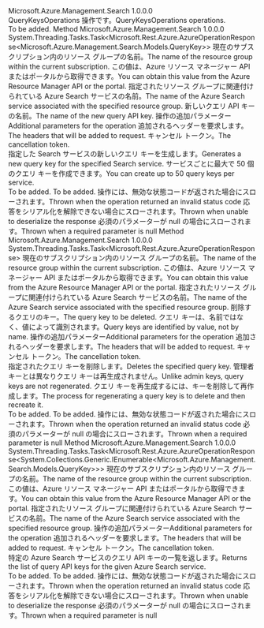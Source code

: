 <Type Name="IQueryKeysOperations" FullName="Microsoft.Azure.Management.Search.IQueryKeysOperations">
  <TypeSignature Language="C#" Value="public interface IQueryKeysOperations" />
  <TypeSignature Language="ILAsm" Value=".class public interface auto ansi abstract IQueryKeysOperations" />
  <TypeSignature Language="DocId" Value="T:Microsoft.Azure.Management.Search.IQueryKeysOperations" />
  <TypeSignature Language="VB.NET" Value="Public Interface IQueryKeysOperations" />
  <TypeSignature Language="F#" Value="type IQueryKeysOperations = interface" />
  <AssemblyInfo>
    <AssemblyName>Microsoft.Azure.Management.Search</AssemblyName>
    <AssemblyVersion>1.0.0.0</AssemblyVersion>
  </AssemblyInfo>
  <Interfaces />
  <Docs>
    <summary>
            <span data-ttu-id="c85e7-101">QueryKeysOperations 操作です。</span><span class="sxs-lookup"><span data-stu-id="c85e7-101">QueryKeysOperations operations.</span></span>
            </summary>
    <remarks>To be added.</remarks>
  </Docs>
  <Members>
    <Member MemberName="CreateWithHttpMessagesAsync">
      <MemberSignature Language="C#" Value="public System.Threading.Tasks.Task&lt;Microsoft.Rest.Azure.AzureOperationResponse&lt;Microsoft.Azure.Management.Search.Models.QueryKey&gt;&gt; CreateWithHttpMessagesAsync (string resourceGroupName, string searchServiceName, string name, Microsoft.Azure.Management.Search.Models.SearchManagementRequestOptions searchManagementRequestOptions = null, System.Collections.Generic.Dictionary&lt;string,System.Collections.Generic.List&lt;string&gt;&gt; customHeaders = null, System.Threading.CancellationToken cancellationToken = null);" />
      <MemberSignature Language="ILAsm" Value=".method public hidebysig newslot virtual instance class System.Threading.Tasks.Task`1&lt;class Microsoft.Rest.Azure.AzureOperationResponse`1&lt;class Microsoft.Azure.Management.Search.Models.QueryKey&gt;&gt; CreateWithHttpMessagesAsync(string resourceGroupName, string searchServiceName, string name, class Microsoft.Azure.Management.Search.Models.SearchManagementRequestOptions searchManagementRequestOptions, class System.Collections.Generic.Dictionary`2&lt;string, class System.Collections.Generic.List`1&lt;string&gt;&gt; customHeaders, valuetype System.Threading.CancellationToken cancellationToken) cil managed" />
      <MemberSignature Language="DocId" Value="M:Microsoft.Azure.Management.Search.IQueryKeysOperations.CreateWithHttpMessagesAsync(System.String,System.String,System.String,Microsoft.Azure.Management.Search.Models.SearchManagementRequestOptions,System.Collections.Generic.Dictionary{System.String,System.Collections.Generic.List{System.String}},System.Threading.CancellationToken)" />
      <MemberSignature Language="F#" Value="abstract member CreateWithHttpMessagesAsync : string * string * string * Microsoft.Azure.Management.Search.Models.SearchManagementRequestOptions * System.Collections.Generic.Dictionary&lt;string, System.Collections.Generic.List&lt;string&gt;&gt; * System.Threading.CancellationToken -&gt; System.Threading.Tasks.Task&lt;Microsoft.Rest.Azure.AzureOperationResponse&lt;Microsoft.Azure.Management.Search.Models.QueryKey&gt;&gt;" Usage="iQueryKeysOperations.CreateWithHttpMessagesAsync (resourceGroupName, searchServiceName, name, searchManagementRequestOptions, customHeaders, cancellationToken)" />
      <MemberType>Method</MemberType>
      <AssemblyInfo>
        <AssemblyName>Microsoft.Azure.Management.Search</AssemblyName>
        <AssemblyVersion>1.0.0.0</AssemblyVersion>
      </AssemblyInfo>
      <ReturnValue>
        <ReturnType>System.Threading.Tasks.Task&lt;Microsoft.Rest.Azure.AzureOperationResponse&lt;Microsoft.Azure.Management.Search.Models.QueryKey&gt;&gt;</ReturnType>
      </ReturnValue>
      <Parameters>
        <Parameter Name="resourceGroupName" Type="System.String" />
        <Parameter Name="searchServiceName" Type="System.String" />
        <Parameter Name="name" Type="System.String" />
        <Parameter Name="searchManagementRequestOptions" Type="Microsoft.Azure.Management.Search.Models.SearchManagementRequestOptions" />
        <Parameter Name="customHeaders" Type="System.Collections.Generic.Dictionary&lt;System.String,System.Collections.Generic.List&lt;System.String&gt;&gt;" />
        <Parameter Name="cancellationToken" Type="System.Threading.CancellationToken" />
      </Parameters>
      <Docs>
        <param name="resourceGroupName">
            <span data-ttu-id="c85e7-102">現在のサブスクリプション内のリソース グループの名前。</span><span class="sxs-lookup"><span data-stu-id="c85e7-102">The name of the resource group within the current subscription.</span></span>
            <span data-ttu-id="c85e7-103">この値は、Azure リソース マネージャー API またはポータルから取得できます。</span><span class="sxs-lookup"><span data-stu-id="c85e7-103">You can obtain this value from the Azure Resource Manager API or the portal.</span></span>
            </param>
        <param name="searchServiceName">
            <span data-ttu-id="c85e7-104">指定されたリソース グループに関連付けられている Azure Search サービスの名前。</span><span class="sxs-lookup"><span data-stu-id="c85e7-104">The name of the Azure Search service associated with the specified resource group.</span></span>
            </param>
        <param name="name">
            <span data-ttu-id="c85e7-105">新しいクエリ API キーの名前。</span><span class="sxs-lookup"><span data-stu-id="c85e7-105">The name of the new query API key.</span></span>
            </param>
        <param name="searchManagementRequestOptions">
            <span data-ttu-id="c85e7-106">操作の追加パラメーター</span><span class="sxs-lookup"><span data-stu-id="c85e7-106">Additional parameters for the operation</span></span>
            </param>
        <param name="customHeaders">
            <span data-ttu-id="c85e7-107">追加されるヘッダーを要求します。</span><span class="sxs-lookup"><span data-stu-id="c85e7-107">The headers that will be added to request.</span></span>
            </param>
        <param name="cancellationToken">
            <span data-ttu-id="c85e7-108">キャンセル トークン。</span><span class="sxs-lookup"><span data-stu-id="c85e7-108">The cancellation token.</span></span>
            </param>
        <summary>
            <span data-ttu-id="c85e7-109">指定した Search サービスの新しいクエリ キーを生成します。</span><span class="sxs-lookup"><span data-stu-id="c85e7-109">Generates a new query key for the specified Search service.</span></span> <span data-ttu-id="c85e7-110">サービスごとに最大で 50 個のクエリ キーを作成できます。</span><span class="sxs-lookup"><span data-stu-id="c85e7-110">You can create up to 50 query keys per service.</span></span>
            <see href="https://aka.ms/search-manage" /></summary>
        <returns>To be added.</returns>
        <remarks>To be added.</remarks>
        <exception cref="T:Microsoft.Rest.Azure.CloudException">
            <span data-ttu-id="c85e7-111">操作には、無効な状態コードが返された場合にスローされます。</span><span class="sxs-lookup"><span data-stu-id="c85e7-111">Thrown when the operation returned an invalid status code</span></span>
            </exception>
        <exception cref="T:Microsoft.Rest.SerializationException">
            <span data-ttu-id="c85e7-112">応答をシリアル化を解除できない場合にスローされます。</span><span class="sxs-lookup"><span data-stu-id="c85e7-112">Thrown when unable to deserialize the response</span></span>
            </exception>
        <exception cref="T:Microsoft.Rest.ValidationException">
            <span data-ttu-id="c85e7-113">必須のパラメーターが null の場合にスローされます。</span><span class="sxs-lookup"><span data-stu-id="c85e7-113">Thrown when a required parameter is null</span></span>
            </exception>
      </Docs>
    </Member>
    <Member MemberName="DeleteWithHttpMessagesAsync">
      <MemberSignature Language="C#" Value="public System.Threading.Tasks.Task&lt;Microsoft.Rest.Azure.AzureOperationResponse&gt; DeleteWithHttpMessagesAsync (string resourceGroupName, string searchServiceName, string key, Microsoft.Azure.Management.Search.Models.SearchManagementRequestOptions searchManagementRequestOptions = null, System.Collections.Generic.Dictionary&lt;string,System.Collections.Generic.List&lt;string&gt;&gt; customHeaders = null, System.Threading.CancellationToken cancellationToken = null);" />
      <MemberSignature Language="ILAsm" Value=".method public hidebysig newslot virtual instance class System.Threading.Tasks.Task`1&lt;class Microsoft.Rest.Azure.AzureOperationResponse&gt; DeleteWithHttpMessagesAsync(string resourceGroupName, string searchServiceName, string key, class Microsoft.Azure.Management.Search.Models.SearchManagementRequestOptions searchManagementRequestOptions, class System.Collections.Generic.Dictionary`2&lt;string, class System.Collections.Generic.List`1&lt;string&gt;&gt; customHeaders, valuetype System.Threading.CancellationToken cancellationToken) cil managed" />
      <MemberSignature Language="DocId" Value="M:Microsoft.Azure.Management.Search.IQueryKeysOperations.DeleteWithHttpMessagesAsync(System.String,System.String,System.String,Microsoft.Azure.Management.Search.Models.SearchManagementRequestOptions,System.Collections.Generic.Dictionary{System.String,System.Collections.Generic.List{System.String}},System.Threading.CancellationToken)" />
      <MemberSignature Language="F#" Value="abstract member DeleteWithHttpMessagesAsync : string * string * string * Microsoft.Azure.Management.Search.Models.SearchManagementRequestOptions * System.Collections.Generic.Dictionary&lt;string, System.Collections.Generic.List&lt;string&gt;&gt; * System.Threading.CancellationToken -&gt; System.Threading.Tasks.Task&lt;Microsoft.Rest.Azure.AzureOperationResponse&gt;" Usage="iQueryKeysOperations.DeleteWithHttpMessagesAsync (resourceGroupName, searchServiceName, key, searchManagementRequestOptions, customHeaders, cancellationToken)" />
      <MemberType>Method</MemberType>
      <AssemblyInfo>
        <AssemblyName>Microsoft.Azure.Management.Search</AssemblyName>
        <AssemblyVersion>1.0.0.0</AssemblyVersion>
      </AssemblyInfo>
      <ReturnValue>
        <ReturnType>System.Threading.Tasks.Task&lt;Microsoft.Rest.Azure.AzureOperationResponse&gt;</ReturnType>
      </ReturnValue>
      <Parameters>
        <Parameter Name="resourceGroupName" Type="System.String" />
        <Parameter Name="searchServiceName" Type="System.String" />
        <Parameter Name="key" Type="System.String" />
        <Parameter Name="searchManagementRequestOptions" Type="Microsoft.Azure.Management.Search.Models.SearchManagementRequestOptions" />
        <Parameter Name="customHeaders" Type="System.Collections.Generic.Dictionary&lt;System.String,System.Collections.Generic.List&lt;System.String&gt;&gt;" />
        <Parameter Name="cancellationToken" Type="System.Threading.CancellationToken" />
      </Parameters>
      <Docs>
        <param name="resourceGroupName">
            <span data-ttu-id="c85e7-114">現在のサブスクリプション内のリソース グループの名前。</span><span class="sxs-lookup"><span data-stu-id="c85e7-114">The name of the resource group within the current subscription.</span></span>
            <span data-ttu-id="c85e7-115">この値は、Azure リソース マネージャー API またはポータルから取得できます。</span><span class="sxs-lookup"><span data-stu-id="c85e7-115">You can obtain this value from the Azure Resource Manager API or the portal.</span></span>
            </param>
        <param name="searchServiceName">
            <span data-ttu-id="c85e7-116">指定されたリソース グループに関連付けられている Azure Search サービスの名前。</span><span class="sxs-lookup"><span data-stu-id="c85e7-116">The name of the Azure Search service associated with the specified resource group.</span></span>
            </param>
        <param name="key">
            <span data-ttu-id="c85e7-117">削除するクエリのキー。</span><span class="sxs-lookup"><span data-stu-id="c85e7-117">The query key to be deleted.</span></span> <span data-ttu-id="c85e7-118">クエリ キーは、名前ではなく、値によって識別されます。</span><span class="sxs-lookup"><span data-stu-id="c85e7-118">Query keys are identified by value, not by name.</span></span>
            </param>
        <param name="searchManagementRequestOptions">
            <span data-ttu-id="c85e7-119">操作の追加パラメーター</span><span class="sxs-lookup"><span data-stu-id="c85e7-119">Additional parameters for the operation</span></span>
            </param>
        <param name="customHeaders">
            <span data-ttu-id="c85e7-120">追加されるヘッダーを要求します。</span><span class="sxs-lookup"><span data-stu-id="c85e7-120">The headers that will be added to request.</span></span>
            </param>
        <param name="cancellationToken">
            <span data-ttu-id="c85e7-121">キャンセル トークン。</span><span class="sxs-lookup"><span data-stu-id="c85e7-121">The cancellation token.</span></span>
            </param>
        <summary>
            <span data-ttu-id="c85e7-122">指定されたクエリ キーを削除します。</span><span class="sxs-lookup"><span data-stu-id="c85e7-122">Deletes the specified query key.</span></span> <span data-ttu-id="c85e7-123">管理者キーとは異なりクエリ キーは再生成されません。</span><span class="sxs-lookup"><span data-stu-id="c85e7-123">Unlike admin keys, query keys are not regenerated.</span></span> <span data-ttu-id="c85e7-124">クエリ キーを再生成するには、キーを削除して再作成します。</span><span class="sxs-lookup"><span data-stu-id="c85e7-124">The process for regenerating a query key is to delete and then recreate it.</span></span>
            <see href="https://aka.ms/search-manage" /></summary>
        <returns>To be added.</returns>
        <remarks>To be added.</remarks>
        <exception cref="T:Microsoft.Rest.Azure.CloudException">
            <span data-ttu-id="c85e7-125">操作には、無効な状態コードが返された場合にスローされます。</span><span class="sxs-lookup"><span data-stu-id="c85e7-125">Thrown when the operation returned an invalid status code</span></span>
            </exception>
        <exception cref="T:Microsoft.Rest.ValidationException">
            <span data-ttu-id="c85e7-126">必須のパラメーターが null の場合にスローされます。</span><span class="sxs-lookup"><span data-stu-id="c85e7-126">Thrown when a required parameter is null</span></span>
            </exception>
      </Docs>
    </Member>
    <Member MemberName="ListBySearchServiceWithHttpMessagesAsync">
      <MemberSignature Language="C#" Value="public System.Threading.Tasks.Task&lt;Microsoft.Rest.Azure.AzureOperationResponse&lt;System.Collections.Generic.IEnumerable&lt;Microsoft.Azure.Management.Search.Models.QueryKey&gt;&gt;&gt; ListBySearchServiceWithHttpMessagesAsync (string resourceGroupName, string searchServiceName, Microsoft.Azure.Management.Search.Models.SearchManagementRequestOptions searchManagementRequestOptions = null, System.Collections.Generic.Dictionary&lt;string,System.Collections.Generic.List&lt;string&gt;&gt; customHeaders = null, System.Threading.CancellationToken cancellationToken = null);" />
      <MemberSignature Language="ILAsm" Value=".method public hidebysig newslot virtual instance class System.Threading.Tasks.Task`1&lt;class Microsoft.Rest.Azure.AzureOperationResponse`1&lt;class System.Collections.Generic.IEnumerable`1&lt;class Microsoft.Azure.Management.Search.Models.QueryKey&gt;&gt;&gt; ListBySearchServiceWithHttpMessagesAsync(string resourceGroupName, string searchServiceName, class Microsoft.Azure.Management.Search.Models.SearchManagementRequestOptions searchManagementRequestOptions, class System.Collections.Generic.Dictionary`2&lt;string, class System.Collections.Generic.List`1&lt;string&gt;&gt; customHeaders, valuetype System.Threading.CancellationToken cancellationToken) cil managed" />
      <MemberSignature Language="DocId" Value="M:Microsoft.Azure.Management.Search.IQueryKeysOperations.ListBySearchServiceWithHttpMessagesAsync(System.String,System.String,Microsoft.Azure.Management.Search.Models.SearchManagementRequestOptions,System.Collections.Generic.Dictionary{System.String,System.Collections.Generic.List{System.String}},System.Threading.CancellationToken)" />
      <MemberSignature Language="F#" Value="abstract member ListBySearchServiceWithHttpMessagesAsync : string * string * Microsoft.Azure.Management.Search.Models.SearchManagementRequestOptions * System.Collections.Generic.Dictionary&lt;string, System.Collections.Generic.List&lt;string&gt;&gt; * System.Threading.CancellationToken -&gt; System.Threading.Tasks.Task&lt;Microsoft.Rest.Azure.AzureOperationResponse&lt;seq&lt;Microsoft.Azure.Management.Search.Models.QueryKey&gt;&gt;&gt;" Usage="iQueryKeysOperations.ListBySearchServiceWithHttpMessagesAsync (resourceGroupName, searchServiceName, searchManagementRequestOptions, customHeaders, cancellationToken)" />
      <MemberType>Method</MemberType>
      <AssemblyInfo>
        <AssemblyName>Microsoft.Azure.Management.Search</AssemblyName>
        <AssemblyVersion>1.0.0.0</AssemblyVersion>
      </AssemblyInfo>
      <ReturnValue>
        <ReturnType>System.Threading.Tasks.Task&lt;Microsoft.Rest.Azure.AzureOperationResponse&lt;System.Collections.Generic.IEnumerable&lt;Microsoft.Azure.Management.Search.Models.QueryKey&gt;&gt;&gt;</ReturnType>
      </ReturnValue>
      <Parameters>
        <Parameter Name="resourceGroupName" Type="System.String" />
        <Parameter Name="searchServiceName" Type="System.String" />
        <Parameter Name="searchManagementRequestOptions" Type="Microsoft.Azure.Management.Search.Models.SearchManagementRequestOptions" />
        <Parameter Name="customHeaders" Type="System.Collections.Generic.Dictionary&lt;System.String,System.Collections.Generic.List&lt;System.String&gt;&gt;" />
        <Parameter Name="cancellationToken" Type="System.Threading.CancellationToken" />
      </Parameters>
      <Docs>
        <param name="resourceGroupName">
            <span data-ttu-id="c85e7-127">現在のサブスクリプション内のリソース グループの名前。</span><span class="sxs-lookup"><span data-stu-id="c85e7-127">The name of the resource group within the current subscription.</span></span>
            <span data-ttu-id="c85e7-128">この値は、Azure リソース マネージャー API またはポータルから取得できます。</span><span class="sxs-lookup"><span data-stu-id="c85e7-128">You can obtain this value from the Azure Resource Manager API or the portal.</span></span>
            </param>
        <param name="searchServiceName">
            <span data-ttu-id="c85e7-129">指定されたリソース グループに関連付けられている Azure Search サービスの名前。</span><span class="sxs-lookup"><span data-stu-id="c85e7-129">The name of the Azure Search service associated with the specified resource group.</span></span>
            </param>
        <param name="searchManagementRequestOptions">
            <span data-ttu-id="c85e7-130">操作の追加パラメーター</span><span class="sxs-lookup"><span data-stu-id="c85e7-130">Additional parameters for the operation</span></span>
            </param>
        <param name="customHeaders">
            <span data-ttu-id="c85e7-131">追加されるヘッダーを要求します。</span><span class="sxs-lookup"><span data-stu-id="c85e7-131">The headers that will be added to request.</span></span>
            </param>
        <param name="cancellationToken">
            <span data-ttu-id="c85e7-132">キャンセル トークン。</span><span class="sxs-lookup"><span data-stu-id="c85e7-132">The cancellation token.</span></span>
            </param>
        <summary>
            <span data-ttu-id="c85e7-133">特定の Azure Search サービスのクエリ API キーの一覧を返します。</span><span class="sxs-lookup"><span data-stu-id="c85e7-133">Returns the list of query API keys for the given Azure Search service.</span></span>
            <see href="https://aka.ms/search-manage" /></summary>
        <returns>To be added.</returns>
        <remarks>To be added.</remarks>
        <exception cref="T:Microsoft.Rest.Azure.CloudException">
            <span data-ttu-id="c85e7-134">操作には、無効な状態コードが返された場合にスローされます。</span><span class="sxs-lookup"><span data-stu-id="c85e7-134">Thrown when the operation returned an invalid status code</span></span>
            </exception>
        <exception cref="T:Microsoft.Rest.SerializationException">
            <span data-ttu-id="c85e7-135">応答をシリアル化を解除できない場合にスローされます。</span><span class="sxs-lookup"><span data-stu-id="c85e7-135">Thrown when unable to deserialize the response</span></span>
            </exception>
        <exception cref="T:Microsoft.Rest.ValidationException">
            <span data-ttu-id="c85e7-136">必須のパラメーターが null の場合にスローされます。</span><span class="sxs-lookup"><span data-stu-id="c85e7-136">Thrown when a required parameter is null</span></span>
            </exception>
      </Docs>
    </Member>
  </Members>
</Type>